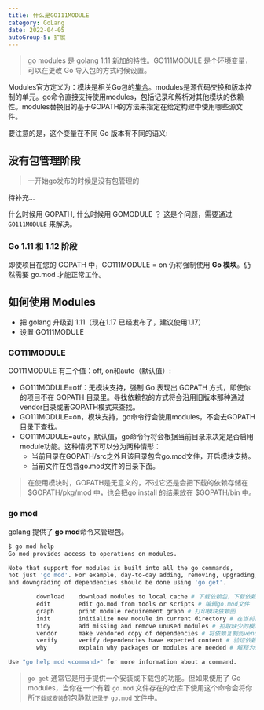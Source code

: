 ```yaml
---
title: 什么是GO111MODULE
category: GoLang
date: 2022-04-05
autoGroup-5: 扩展
---
```


> go modules 是 golang 1.11 新加的特性。GO111MODULE 是个环境变量，可以在更改 Go 导入包的方式时候设置。

Modules官方定义为：模块是相关Go包的[集合](https://so.csdn.net/so/search?q=集合&spm=1001.2101.3001.7020)。modules是源代码交换和版本控制的单元。go命令直接支持使用modules，包括记录和解析对其他模块的依赖性。modules替换旧的基于GOPATH的方法来指定在给定构建中使用哪些源文件。

要注意的是，这个变量在不同 Go 版本有不同的语义:

## 没有包管理阶段

> 一开始go发布的时候是没有包管理的

待补充...



什么时候用 GOPATH, 什么时候用 GOMODULE ？ 这是个问题，需要通过 `GO111MODULE` 来解决。

### **Go 1.11 和 1.12 阶段**

即使项目在您的 GOPATH 中，GO111MODULE = on 仍将强制使用 **Go 模块**。仍然需要 go.mod 才能正常工作。

### 

## **如何使用 Modules**

- 把 golang 升级到 1.11（现在1.17 已经发布了，建议使用1.17）
- 设置 GO111MODULE

### GO111MODULE 

GO111MODULE 有三个值：off, on和auto（默认值）:

- GO111MODULE=off：无模块支持，强制 Go 表现出 GOPATH 方式，即使你的项目不在 GOPATH 目录里。寻找依赖包的方式将会沿用旧版本那种通过vendor目录或者GOPATH模式来查找。
- GO111MODULE=on，模块支持，go命令行会使用modules，不会去GOPATH目录下查找。
- GO111MODULE=auto，默认值，go命令行将会根据当前目录来决定是否启用module功能。这种情况下可以分为两种情形：
  - 当前目录在GOPATH/src之外且该目录包含go.mod文件，开启模块支持。
  - 当前文件在包含go.mod文件的目录下面。

> 在使用模块时，GOPATH是无意义的，不过它还是会把下载的依赖存储在$GOPATH/pkg/mod 中，也会把go install 的结果放在 $GOPATH/bin 中。
>

### go mod

golang 提供了 **go mod**命令来管理包。

```bash
$ go mod help
Go mod provides access to operations on modules.

Note that support for modules is built into all the go commands,
not just 'go mod'. For example, day-to-day adding, removing, upgrading,
and downgrading of dependencies should be done using 'go get'.

        download    download modules to local cache # 下载依赖包，下载依赖的module 到本地cache
        edit        edit go.mod from tools or scripts # 编辑go.mod文件
        graph       print module requirement graph # 打印模块依赖图
        init        initialize new module in current directory # 在当前目录初始化mod，在当前文件夹下初始化一个新的module，创建 go.mod 文件
        tidy        add missing and remove unused modules # 拉取缺少的模块，移除不用的模块
        vendor      make vendored copy of dependencies # 将依赖复制到vendor下
        verify      verify dependencies have expected content # 验证依赖是否正确
        why         explain why packages or modules are needed # 解释为什么需要依赖

Use "go help mod <command>" for more information about a command.
```

> `go get` 通常它是用于提供一个安装或下载包的功能。但如果使用了 Go modules，当你在一个有着 `go.mod` 文件存在的仓库下使用这个命令会将你所`下载或安装`的包静默`记录于` `go.mod` 文件中。